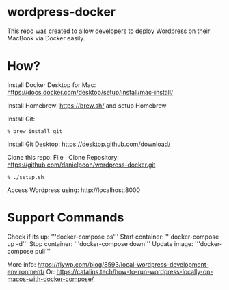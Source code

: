 # wordpress-docker

This repo was created to allow developers to deploy Wordpress on their MacBook via Docker easily.

# How?

Install Docker Desktop for Mac: https://docs.docker.com/desktop/setup/install/mac-install/

Install Homebrew: https://brew.sh/ and setup Homebrew

Install Git: 
```
% brew install git
```
Install Git Desktop: https://desktop.github.com/download/

Clone this repo: 
File | Clone Repository: https://github.com/danielpoon/wordpress-docker.git
```
% ./setup.sh
```

Access Wordpress using: http://localhost:8000

# Support Commands

Check if its up: '''docker-compose ps'''
Start container: '''docker-compose up -d'''
Stop container: '''docker-compose down'''
Update image: '''docker-compose pull'''

More info: https://flywp.com/blog/8593/local-wordpress-development-environment/
Or: https://catalins.tech/how-to-run-wordpress-locally-on-macos-with-docker-compose/



